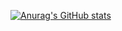 [![Anurag's GitHub stats](https://github-readme-stats.vercel.app/api?fadelhbr=anuraghazra)](https://github.com/anuraghazra/github-readme-stats)
